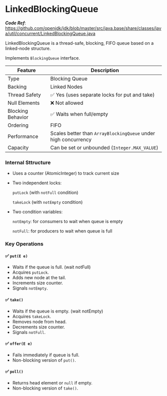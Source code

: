 # LinkedBlockingQueue


***Code Ref***: https://github.com/openjdk/jdk/blob/master/src/java.base/share/classes/java/util/concurrent/LinkedBlockingQueue.java


LinkedBlockingQueue is a thread-safe, blocking, FIFO queue based on a linked-node structure.

Implements ``BlockingQueue`` interface.

| Feature           | Description                                                    |
| ----------------- | -------------------------------------------------------------- |
| Type              | Blocking Queue                             |
| Backing           | Linked Nodes                                                   |
| Thread Safety     | ✅ Yes (uses separate locks for put and take)                   |
| Null Elements     | ❌ Not allowed                                                  |
| Blocking Behavior | ✅ Waits when full/empty                                        |
| Ordering          | FIFO                                                           |
| Performance       | Scales better than `ArrayBlockingQueue` under high concurrency |
| Capacity          | Can be set or unbounded (`Integer.MAX_VALUE`)                  |

### Internal Sttructure

- Uses a counter (AtomicInteger) to track current size

- Two independent locks:

    ``putLock`` (with ``notFull`` condition)

    ``takeLock`` (with ``notEmpty`` condition)

- Two condition variables:

    ``notEmpty``: for consumers to wait when queue is empty

    ``notFull``: for producers to wait when queue is full

### Key Operations

#### ✅ `put(E e)`
- Waits if the queue is full. (wait notFull)
- Acquires `putLock`.
- Adds new node at the tail.
- Increments size counter.
- Signals `notEmpty`.

#### ✅ `take()`
- Waits if the queue is empty. (wait notEmpty)
- Acquires `takeLock`.
- Removes node from head.
- Decrements size counter.
- Signals `notFull`.

#### ✅ `offer(E e)`
- Fails immediately if queue is full.
- Non-blocking version of `put()`.

#### ✅ `poll()`
- Returns head element or `null` if empty.
- Non-blocking version of `take()`.

